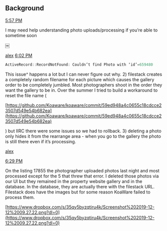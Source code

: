 ## Background

[5:57 PM](https://koaware.slack.com/archives/D3JDMSJ5P/p1576169836002200)

I may need help understanding photo uploads/processing if you’re able to sometime soon

￼

[alex](https://app.slack.com/team/U0C4N55NG) [6:02 PM](https://koaware.slack.com/archives/D3JDMSJ5P/p1576170173006300)

```swift
ActiveRecord::RecordNotFound: Couldn’t find Photo with ‘id’=659480
```

This issue^ happens a lot but I can never figure out why. 2) filestack creates a completely random filename for each picture which causes the gallery order to be completely jumbled. Most photographers shoot in the order they want the gallery to be in. Over the summer I tried to build a workaround to reset the file name (

[https://github.com/Koaware/koaware/commit/59ed948a4c0655c18cdcce23507d549e54b682ea](https://github.com/Koaware/koaware/commit/59ed948a4c0655c18cdcce23507d549e54b682ea)

) but IIRC there were some issues so we had to rollback. 3) deleting a photo only hides it from the rearrange area - when you go to the gallery the photo is still there even if it’s processing.

[alex](https://app.slack.com/team/U0C4N55NG)

[6:29 PM](https://koaware.slack.com/archives/D3JDMSJ5P/p1576171773008400)

On the listing 17855 the photographer uploaded photos last night and most processed except for the 5 that threw that error. I deleted those photos via our UI but they remained in the property website gallery and in the database. In the database, they are actually there with the filestack URL. Filestack does have the images but for some reason KoaWare failed to process them.

[https://www.dropbox.com/s/35qy5byzqtiru4k/Screenshot%202019-12-12%2009.27.22.png?dl=0](https://www.dropbox.com/s/35qy5byzqtiru4k/Screenshot%202019-12-12%2009.27.22.png?dl=0)



